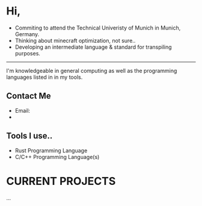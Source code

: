 
# Hi, 

- Commiting to attend the Technical Univeristy of Munich in Munich, Germany.
- Thinking about minecraft optimization, not sure..
- Developing an intermediate language & standard for transpiling purposes.
---
I'm knowledgeable in general computing as well as the programming languages listed in in my tools.

## Contact Me
- Email:
- 
## Tools I use..
- Rust Programming Language
- C/C++ Programming Language(s)

# CURRENT PROJECTS

...
